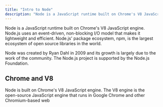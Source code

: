 ```yaml
---
title: "Intro to Node"
description: "Node is a JavaScript runtime built on Chrome's V8 JavaScript engine."
---
```


Node is a JavaScript runtime built on Chrome's V8 JavaScript engine. Node.js uses an event-driven, non-blocking I/O model that makes it lightweight and efficient. Node.js' package ecosystem, npm, is the largest ecosystem of open source libraries in the world.

Node was created by Ryan Dahl in 2009 and its growth is largely due to the work of the community. The Node.js project is supported by the Node.js Foundation.

## Chrome and V8

Node is built on Chrome's V8 JavaScript engine. The V8 engine is the open-source JavaScript engine that runs in Google Chrome and other Chromium-based web 






